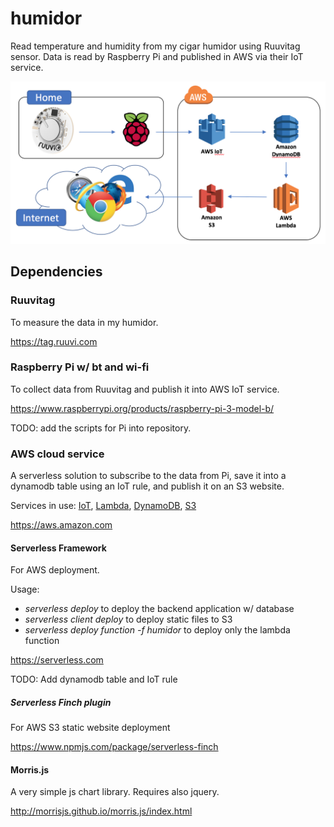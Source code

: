 # humidor
Read temperature and humidity from my cigar humidor using Ruuvitag sensor. Data is read by Raspberry Pi and published in AWS via their IoT service.

![Alt text](architecture.png?raw=true "Architecture")

## Dependencies

### Ruuvitag

To measure the data in my humidor.

https://tag.ruuvi.com

### Raspberry Pi w/ bt and wi-fi

To collect data from Ruuvitag and publish it into AWS IoT service.

https://www.raspberrypi.org/products/raspberry-pi-3-model-b/

TODO: add the scripts for Pi into repository.

### AWS cloud service

A serverless solution to subscribe to the data from Pi, save it into a dynamodb table using an IoT rule, and publish it on an S3 website.

Services in use: [IoT](https://aws.amazon.com/iot/), [Lambda](https://aws.amazon.com/lambda/), [DynamoDB](https://aws.amazon.com/dynamodb/), [S3](https://aws.amazon.com/s3/)

https://aws.amazon.com

#### Serverless Framework

For AWS deployment.

Usage:
- *serverless deploy* to deploy the backend application w/ database
- *serverless client deploy* to deploy static files to S3
- *serverless deploy function -f humidor* to deploy only the lambda function

https://serverless.com

TODO: Add dynamodb table and IoT rule

##### Serverless Finch plugin

For AWS S3 static website deployment

https://www.npmjs.com/package/serverless-finch

#### Morris.js

A very simple js chart library. Requires also jquery.

http://morrisjs.github.io/morris.js/index.html
